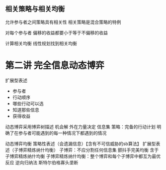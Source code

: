 ## 相关策略与相关均衡
允许参与者之间策略具有相关性
相关策略是混合策略的特例

对每个参与者 偏移的收益都要小于等于不偏移的收益

计算相关均衡
线性规划找到相关均衡

# 第二讲 完全信息动态博弈
扩展型表述
- 参与者
- 行动顺序
- 哪些行动可以选
- 知道那些信息
- 获得收益

动态博弈采用博弈树描述
机会解 外在力量决定
信息集
策略：完备的行动计划 明确了在参与者可能遇到的每一种情况下都遇到的情况

动态博弈均衡
策略性表述（会遗漏信息）【含有不可信威胁的sb算法】
扩展型表述（子博弈精炼纳什均衡）
子博弈：不应分割任何信息集
颤抖手完美均衡 含于 子博弈精炼纳什均衡
子博弈精炼纳什均衡：整个博弈和每个子博弈中都互为最优反应
逆向归纳法
斯特尔伯格寡头垄断











